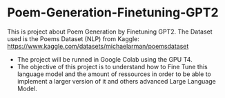 # Poem-Generation-Finetuning-GPT2

This is project about Poem Generation by Finetuning GPT2. The Dataset used is the Poems Dataset (NLP) from Kaggle: https://www.kaggle.com/datasets/michaelarman/poemsdataset

- The project will be runned in Google Colab using the GPU T4.
- The objective of this project is to understand how to Fine Tune this language model and the amount of ressources in order to be able to implement a larger version of it and others advanced Large Language Model.
